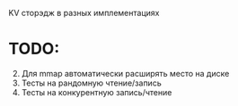 KV сторэдж в разных имплементациях


# TODO:
2) Для mmap автоматически расширять место на диске
1) Тесты на рандомную чтение/запись
3) Тесты на конкурентную запись/чтение
